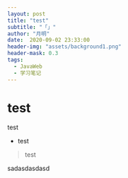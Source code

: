 ```yaml
---
layout: post
title: "test"
subtitle: "「」"
author: "月明"
date:  2020-09-02 23:33:00
header-img: "assets/background1.png"
header-mask: 0.3
tags:
  - JavaWeb
  - 学习笔记
---
```


# test

test

* test

> test

sadasdasdasd